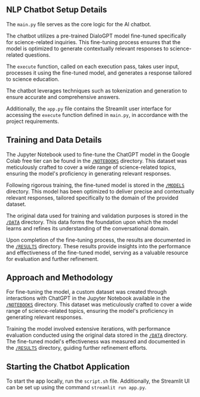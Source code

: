 ## NLP Chatbot Setup Details

The `main.py` file serves as the core logic for the AI chatbot.

The chatbot utilizes a pre-trained DialoGPT model fine-tuned specifically for science-related inquiries. This fine-tuning process ensures that the model is optimized to generate contextually relevant responses to science-related questions.

The `execute` function, called on each execution pass, takes user input, processes it using the fine-tuned model, and generates a response tailored to science education.

The chatbot leverages techniques such as tokenization and generation to ensure accurate and comprehensive answers.

Additionally, the `app.py` file contains the Streamlit user interface for accessing the `execute` function defined in `main.py`, in accordance with the project requirements.

## Training and Data Details

The Jupyter Notebook used to fine-tune the ChatGPT model in the Google Colab free tier can be found in the [`/NOTEBOOKS`](notebooks/) directory.
This dataset was meticulously crafted to cover a wide range of science-related topics, ensuring the model's proficiency in generating relevant responses.

Following rigorous training, the fine-tuned model is stored in the [`/MODELS`](models/) directory. This model has been optimized to deliver precise and contextually relevant responses, tailored specifically to the domain of the provided dataset.

The original data used for training and validation purposes is stored in the [`/DATA`](data/) directory. This data forms the foundation upon which the model learns and refines its understanding of the conversational domain.

Upon completion of the fine-tuning process, the results are documented in the [`/RESULTS`](results/) directory. These results provide insights into the performance and effectiveness of the fine-tuned model, serving as a valuable resource for evaluation and further refinement.

## Approach and Methodology

For fine-tuning the model, a custom dataset was created through interactions with ChatGPT in the Jupyter Notebook available in the [`/NOTEBOOKS`](notebooks/) directory. This dataset was meticulously crafted to cover a wide range of science-related topics, ensuring the model's proficiency in generating relevant responses.

Training the model involved extensive iterations, with performance evaluation conducted using the original data stored in the [`/DATA`](data/) directory. The fine-tuned model's effectiveness was measured and documented in the [`/RESULTS`](results/) directory, guiding further refinement efforts.

## Starting the Chatbot Application

To start the app locally, run the `script.sh` file. Additionally, the Streamlit UI can be set up using the command `streamlit run app.py`.
